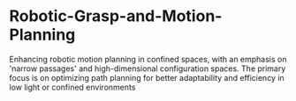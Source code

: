 # Robotic-Grasp-and-Motion-Planning
Enhancing robotic motion planning in confined spaces, with an emphasis on 'narrow passages' and high-dimensional configuration spaces. The primary focus is on optimizing path planning for better adaptability and efficiency in low light or confined environments
